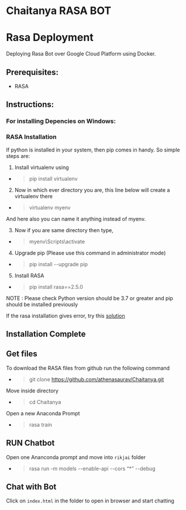 # Chaitanya RASA BOT

# Rasa Deployment
Deploying Rasa Bot over Google Cloud Platform using Docker.

## Prerequisites:
- RASA

## Instructions:

### For installing Depencies on Windows:

### RASA Installation

If python is installed in your system, then pip comes in handy.
So simple steps are:
1) Install virtualenv using

- > pip install virtualenv 

2) Now in which ever directory you are, this line below will create a virtualenv there

 - > virtualenv myenv

And here also you can name it anything instead of myenv.

3) Now if you are same directory then type,

- > myenv\Scripts\activate

4) Upgrade pip (Please use this command in administrator mode)

- > pip install --upgrade pip

5) Install RASA

- > pip install rasa==2.5.0

NOTE : Please check Python version should be 3.7 or greater and pip should be installed previously

If the rasa installation gives error, try this [solution](https://stackoverflow.com/questions/64291087/matplotlib-module-sip-has-no-attribute-setapi)


## Installation Complete

## Get files

To download the RASA files from github run the following command 

- > git clone https://github.com/athenasaurav/Chaitanya.git

Move inside directory

- > cd Chaitanya

Open a new Anaconda Prompt

- > rasa train


## RUN Chatbot

Open one Ananconda prompt and move into ```rikjai``` folder

- > rasa run -m models --enable-api --cors “*” --debug


## Chat with Bot

Click on ```index.html``` in the folder to open in browser and start chatting


